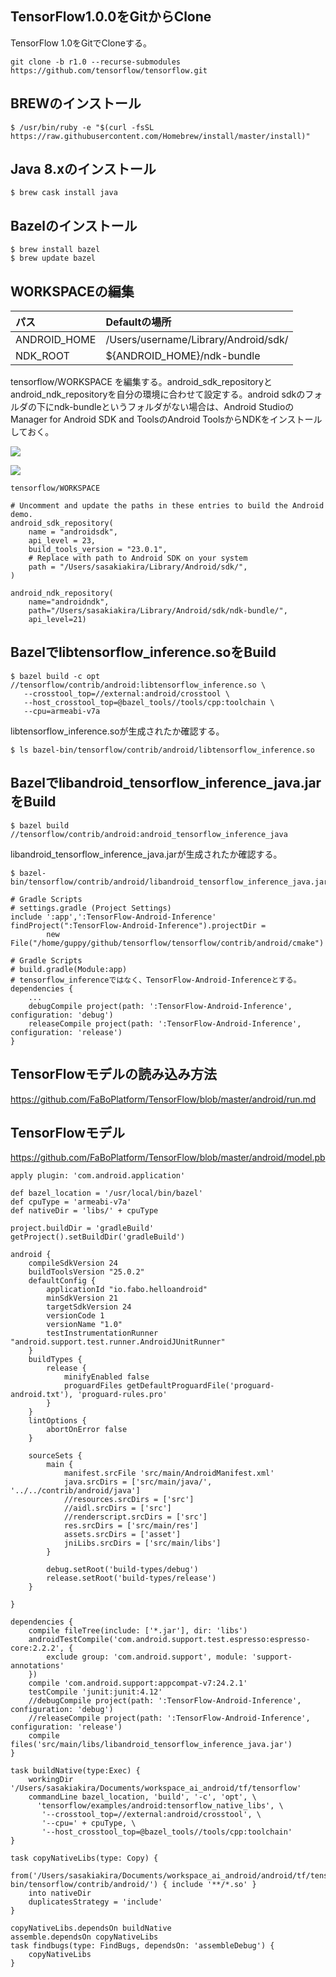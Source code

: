 
## TensorFlow1.0.0をGitからClone

TensorFlow 1.0をGitでCloneする。

```shell
git clone -b r1.0 --recurse-submodules https://github.com/tensorflow/tensorflow.git
```

## BREWのインストール

```shell
$ /usr/bin/ruby -e "$(curl -fsSL https://raw.githubusercontent.com/Homebrew/install/master/install)"
```

## Java 8.xのインストール

```shell
$ brew cask install java
```

## Bazelのインストール

```shell
$ brew install bazel
$ brew update bazel
```

## WORKSPACEの編集

|パス|Defaultの場所|
|:--|:--|
|ANDROID_HOME|/Users/username/Library/Android/sdk/|
|NDK_ROOT|${ANDROID_HOME}/ndk-bundle|


tensorflow/WORKSPACE を編集する。android_sdk_repositoryとandroid_ndk_repositoryを自分の環境に合わせて設定する。android sdkのフォルダの下にndk-bundleというフォルダがない場合は、Android StudioのManager for Android SDK and ToolsのAndroid ToolsからNDKをインストールしておく。

![](/img/android_build01.png)

![](/img/android_build02.png)

`tensorflow/WORKSPACE`
```shell
# Uncomment and update the paths in these entries to build the Android demo.
android_sdk_repository(
    name = "androidsdk",
    api_level = 23,
    build_tools_version = "23.0.1",
    # Replace with path to Android SDK on your system
    path = "/Users/sasakiakira/Library/Android/sdk/",
)

android_ndk_repository(
    name="androidndk",
    path="/Users/sasakiakira/Library/Android/sdk/ndk-bundle/",
    api_level=21)
```

## Bazelでlibtensorflow_inference.soをBuild

```shell
$ bazel build -c opt //tensorflow/contrib/android:libtensorflow_inference.so \
   --crosstool_top=//external:android/crosstool \
   --host_crosstool_top=@bazel_tools//tools/cpp:toolchain \
   --cpu=armeabi-v7a
```

libtensorflow_inference.soが生成されたか確認する。

```shell
$ ls bazel-bin/tensorflow/contrib/android/libtensorflow_inference.so
```

## Bazelでlibandroid_tensorflow_inference_java.jarをBuild

```shell
$ bazel build //tensorflow/contrib/android:android_tensorflow_inference_java
```

libandroid_tensorflow_inference_java.jarが生成されたか確認する。

```shell
$ bazel-bin/tensorflow/contrib/android/libandroid_tensorflow_inference_java.jar
```


```shell
# Gradle Scripts
# settings.gradle (Project Settings)
include ':app',':TensorFlow-Android-Inference'
findProject(":TensorFlow-Android-Inference").projectDir =
        new File("/home/guppy/github/tensorflow/tensorflow/contrib/android/cmake")
```

```shell
# Gradle Scripts
# build.gradle(Module:app)
# tensorflow_inferenceではなく、TensorFlow-Android-Inferenceとする。
dependencies {
    ...
    debugCompile project(path: ':TensorFlow-Android-Inference', configuration: 'debug')
    releaseCompile project(path: ':TensorFlow-Android-Inference', configuration: 'release')
}
```

## TensorFlowモデルの読み込み方法
https://github.com/FaBoPlatform/TensorFlow/blob/master/android/run.md
## TensorFlowモデル
https://github.com/FaBoPlatform/TensorFlow/blob/master/android/model.pb


```
apply plugin: 'com.android.application'

def bazel_location = '/usr/local/bin/bazel'
def cpuType = 'armeabi-v7a'
def nativeDir = 'libs/' + cpuType

project.buildDir = 'gradleBuild'
getProject().setBuildDir('gradleBuild')

android {
    compileSdkVersion 24
    buildToolsVersion "25.0.2"
    defaultConfig {
        applicationId "io.fabo.helloandroid"
        minSdkVersion 21
        targetSdkVersion 24
        versionCode 1
        versionName "1.0"
        testInstrumentationRunner "android.support.test.runner.AndroidJUnitRunner"
    }
    buildTypes {
        release {
            minifyEnabled false
            proguardFiles getDefaultProguardFile('proguard-android.txt'), 'proguard-rules.pro'
        }
    }
    lintOptions {
        abortOnError false
    }

    sourceSets {
        main {
            manifest.srcFile 'src/main/AndroidManifest.xml'
            java.srcDirs = ['src/main/java/', '../../contrib/android/java']
            //resources.srcDirs = ['src']
            //aidl.srcDirs = ['src']
            //renderscript.srcDirs = ['src']
            res.srcDirs = ['src/main/res']
            assets.srcDirs = ['asset']
            jniLibs.srcDirs = ['src/main/libs']
        }

        debug.setRoot('build-types/debug')
        release.setRoot('build-types/release')
    }

}

dependencies {
    compile fileTree(include: ['*.jar'], dir: 'libs')
    androidTestCompile('com.android.support.test.espresso:espresso-core:2.2.2', {
        exclude group: 'com.android.support', module: 'support-annotations'
    })
    compile 'com.android.support:appcompat-v7:24.2.1'
    testCompile 'junit:junit:4.12'
    //debugCompile project(path: ':TensorFlow-Android-Inference', configuration: 'debug')
    //releaseCompile project(path: ':TensorFlow-Android-Inference', configuration: 'release')
    compile files('src/main/libs/libandroid_tensorflow_inference_java.jar')
}

task buildNative(type:Exec) {
    workingDir '/Users/sasakiakira/Documents/workspace_ai_android/tf/tensorflow'
    commandLine bazel_location, 'build', '-c', 'opt', \
      'tensorflow/examples/android:tensorflow_native_libs', \
       '--crosstool_top=//external:android/crosstool', \
       '--cpu=' + cpuType, \
       '--host_crosstool_top=@bazel_tools//tools/cpp:toolchain'
}

task copyNativeLibs(type: Copy) {
    from('/Users/sasakiakira/Documents/workspace_ai_android/android/tf/tensorflow/bazel-bin/tensorflow/contrib/android/') { include '**/*.so' }
    into nativeDir
    duplicatesStrategy = 'include'
}

copyNativeLibs.dependsOn buildNative
assemble.dependsOn copyNativeLibs
task findbugs(type: FindBugs, dependsOn: 'assembleDebug') {
    copyNativeLibs
}

```
